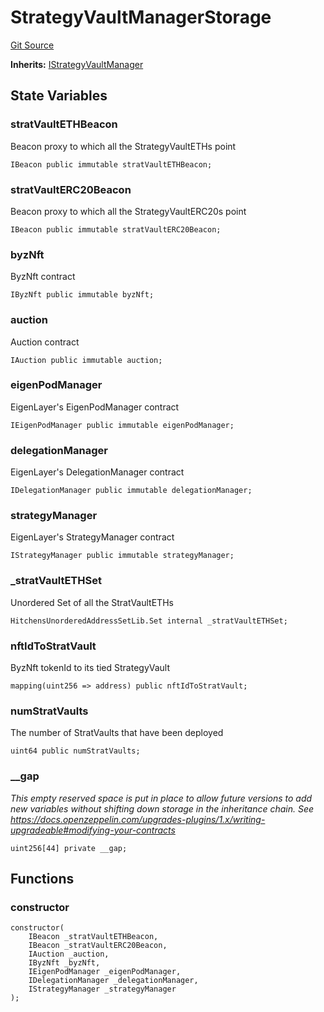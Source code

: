 # StrategyVaultManagerStorage
[Git Source](https://github.com/Byzantine-Finance/byzantine-contracts/blob/9fb891800d52aaca6ef4f8a781c3003290fa4d2f/src/core/StrategyVaultManagerStorage.sol)

**Inherits:**
[IStrategyVaultManager](/src/interfaces/IStrategyVaultManager.sol/interface.IStrategyVaultManager.md)


## State Variables
### stratVaultETHBeacon
Beacon proxy to which all the StrategyVaultETHs point


```solidity
IBeacon public immutable stratVaultETHBeacon;
```


### stratVaultERC20Beacon
Beacon proxy to which all the StrategyVaultERC20s point


```solidity
IBeacon public immutable stratVaultERC20Beacon;
```


### byzNft
ByzNft contract


```solidity
IByzNft public immutable byzNft;
```


### auction
Auction contract


```solidity
IAuction public immutable auction;
```


### eigenPodManager
EigenLayer's EigenPodManager contract


```solidity
IEigenPodManager public immutable eigenPodManager;
```


### delegationManager
EigenLayer's DelegationManager contract


```solidity
IDelegationManager public immutable delegationManager;
```


### strategyManager
EigenLayer's StrategyManager contract


```solidity
IStrategyManager public immutable strategyManager;
```


### _stratVaultETHSet
Unordered Set of all the StratVaultETHs


```solidity
HitchensUnorderedAddressSetLib.Set internal _stratVaultETHSet;
```


### nftIdToStratVault
ByzNft tokenId to its tied StrategyVault


```solidity
mapping(uint256 => address) public nftIdToStratVault;
```


### numStratVaults
The number of StratVaults that have been deployed


```solidity
uint64 public numStratVaults;
```


### __gap
*This empty reserved space is put in place to allow future versions to add new
variables without shifting down storage in the inheritance chain.
See https://docs.openzeppelin.com/upgrades-plugins/1.x/writing-upgradeable#modifying-your-contracts*


```solidity
uint256[44] private __gap;
```


## Functions
### constructor


```solidity
constructor(
    IBeacon _stratVaultETHBeacon,
    IBeacon _stratVaultERC20Beacon,
    IAuction _auction,
    IByzNft _byzNft,
    IEigenPodManager _eigenPodManager,
    IDelegationManager _delegationManager,
    IStrategyManager _strategyManager
);
```

